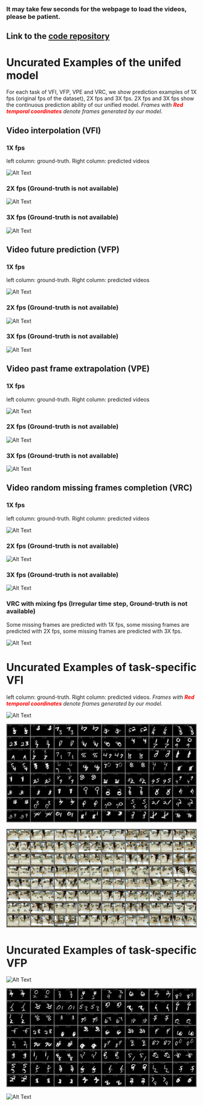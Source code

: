 ### It may take few seconds for the webpage to load the videos, please be patient.

## Link to the [code repository][Code]

# Uncurated Examples of the unifed model
For each task of VFI, VFP, VPE and VRC, we show prediction examples of 1X fps (original fps of the dataset), 2X fps and 3X fps. 2X fps and 3X fps show the continuous prediction ability of our unified model. <em>Frames with **<span style="color:red">Red temporal coordinates</span>** denote frames generated by our model.</em>




## Video interpolation (VFI)
### **1X fps**
left column: ground-truth. Right column: predicted videos

![Alt Text](img/kth_rc_vfi_10to10_1xfps.gif)

### **2X fps** (Ground-truth is not available)

![Alt Text](img/kth_rc_vfi_10to10_2xfps.gif)

### **3X fps** (Ground-truth is not available)

![Alt Text](img/kth_rc_vfi_10to10_3xfps.gif)

## Video future prediction (VFP)
### **1X fps**
left column: ground-truth. Right column: predicted videos

![Alt Text](img/kth_rc_vfp_10to10_1xfps.gif)

### **2X fps** (Ground-truth is not available)

![Alt Text](img/kth_rc_vfp_10to10_2xfps.gif)

### **3X fps** (Ground-truth is not available)

![Alt Text](img/kth_rc_vfp_10to10_3xfps.gif)

## Video past frame extrapolation (VPE)
### **1X fps**
left column: ground-truth. Right column: predicted videos

![Alt Text](img/kth_rc_vpe_10to10_1xfps.gif)

### **2X fps** (Ground-truth is not available)
![Alt Text](img/kth_rc_vpe_10to10_2xfps.gif)

### **3X fps** (Ground-truth is not available)

![Alt Text](img/kth_rc_vpe_10to10_3xfps.gif)


## Video random missing frames completion (VRC)
### **1X fps**
left column: ground-truth. Right column: predicted videos

![Alt Text](img/kth_rc_vrc_10to10_1xfps.gif)

### **2X fps** (Ground-truth is not available)
![Alt Text](img/kth_rc_vrc_10to10_2xfps.gif)

### **3X fps** (Ground-truth is not available)

![Alt Text](img/kth_rc_vrc_10to10_3xfps.gif)

### **VRC with mixing fps (Irregular time step, Ground-truth is not available)**
Some missing frames are predicted with 1X fps, some missing frames are predicted with 2X fps, some missing frames are predicted with 3X fps.

![Alt Text](img/kth_rc_vrc_10to10_mix_fps.gif)



# Uncurated Examples of task-specific VFI
left column: ground-truth. Right column: predicted videos. <em>Frames with **<span style="color:red">Red temporal coordinates</span>** denote frames generated by our model.</em>

![Alt Text](img/kth_specific_vfi_10to10_1xfps.gif)

![Alt Text](img/smmnist_specific_vfi_10to5_1xfps.gif)

![Alt Text](img/bair_specific_vfi_4to5_1xfps.gif)
# Uncurated Examples of task-specific VFP

![Alt Text](img/kth_specific_vfp_10to10_1xfps.gif)

![Alt Text](img/smmnist_specific_vfp_5to10_1xfps.gif)

![Alt Text](img/bair_specific_vfp_2to10_1xfps.gif)






[Code]: https://github.com/NPVS/NPVS

<!--
**CCVS-NP/CCVS-NP** is a ✨ _special_ ✨ repository because its `README.md` (this file) appears on your GitHub profile.

Here are some ideas to get you started:

- 🔭 I’m currently working on ...
- 🌱 I’m currently learning ...
- 👯 I’m looking to collaborate on ...
- 🤔 I’m looking for help with ...
- 💬 Ask me about ...
- 📫 How to reach me: ...
- 😄 Pronouns: ...
- ⚡ Fun fact: ...
-->
